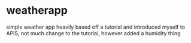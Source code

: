 # weatherapp
simple weather app heavily based off a tutorial and introduced myself to APIS, not much change to the tutorial, however added a humidity thing
